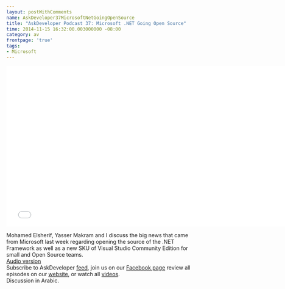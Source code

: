 ```yaml
---
layout: postWithComments
name: AskDeveloper37MicrosoftNetGoingOpenSource
title: "AskDeveloper Podcast 37: Microsoft .NET Going Open Source"
time: 2014-11-15 16:32:00.003000000 -08:00
category: av
frontpage: 'true'
tags: 
- Microsoft
---
```


<iframe width="750" height="422" src="//www.youtube.com/embed/3KWtBBruzaE" frameborder="0" allowfullscreen></iframe>

Mohamed Elsherif, Yasser Makram and I discuss the big news that came from Microsoft last week regarding opening the source of the .NET Framework as well as a new SKU of Visual Studio Community Edition for small and Open Source teams.  
[Audio version](https://soundcloud.com/askdeveloper/ep37-microsoft-net-going-open-source)  
Subscribe to AskDeveloper [feed](http://feeds.feedburner.com/Askdeveloper), join us on our [Facebook page](https://www.facebook.com/askdeveloper) review all episodes on our [website](http://www.askdeveloper.com/), or watch all [videos](https://www.youtube.com/user/bashmohandes/).  
Discussion in Arabic.  